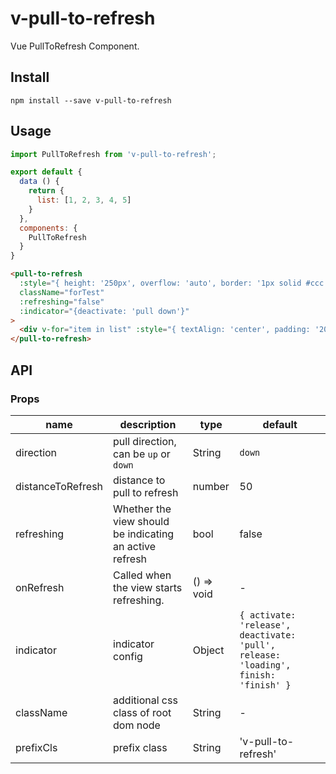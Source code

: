 # v-pull-to-refresh

Vue PullToRefresh Component.

## Install

```shell
npm install --save v-pull-to-refresh
```

## Usage

```javascript
import PullToRefresh from 'v-pull-to-refresh';

export default {
  data () {
    return {
      list: [1, 2, 3, 4, 5]
    }
  },
  components: {
    PullToRefresh
  }
}
```

```html
<pull-to-refresh
  :style="{ height: '250px', overflow: 'auto', border: '1px solid #ccc' }"
  className="forTest"
  :refreshing="false"
  :indicator="{deactivate: 'pull down'}"
>
  <div v-for="item in list" :style="{ textAlign: 'center', padding: '20px' }" :key="item">{{ item }}</div>
</pull-to-refresh>
```

## API

### Props

| name     | description    | type     | default      |
|----------|----------------|----------|--------------|
| direction  | pull direction, can be `up` or `down` | String | `down` |
| distanceToRefresh | distance to pull to refresh | number | 50  |
| refreshing | Whether the view should be indicating an active refresh | bool | false |
| onRefresh  | Called when the view starts refreshing. | () => void | - |
| indicator  | indicator config | Object | `{ activate: 'release', deactivate: 'pull', release: 'loading', finish: 'finish' }` |
| className | additional css class of root dom node | String | - |
| prefixCls | prefix class | String | 'v-pull-to-refresh' |